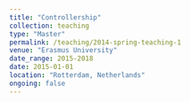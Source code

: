 ```yaml
---
title: "Controllership"
collection: teaching
type: "Master"
permalink: /teaching/2014-spring-teaching-1
venue: "Erasmus University"
date_range: 2015-2018
date: 2015-01-01
location: "Rotterdam, Netherlands"
ongoing: false
---
```

